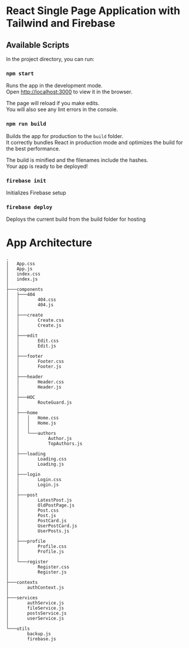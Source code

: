 # React Single Page Application with Tailwind and Firebase

## Available Scripts

In the project directory, you can run:

### `npm start`

Runs the app in the development mode.\
Open [http://localhost:3000](http://localhost:3000) to view it in the browser.

The page will reload if you make edits.\
You will also see any lint errors in the console.

### `npm run build`

Builds the app for production to the `build` folder.\
It correctly bundles React in production mode and optimizes the build for the best performance.

The build is minified and the filenames include the hashes.\
Your app is ready to be deployed!

### `firebase init`

Initializes Firebase setup 

### `firebase deploy`

Deploys the current build from the build folder for hosting


# App Architecture
```
.
│   App.css
│   App.js
│   index.css
│   index.js
│   
├───components
│   ├───404
│   │       404.css
│   │       404.js
│   │       
│   ├───create
│   │       Create.css
│   │       Create.js
│   │       
│   ├───edit
│   │       Edit.css
│   │       Edit.js
│   │
│   ├───footer
│   │       Footer.css
│   │       Footer.js
│   │
│   ├───header
│   │       Header.css
│   │       Header.js
│   │
│   ├───HOC
│   │       RouteGuard.js
│   │
│   ├───home
│   │   │   Home.css
│   │   │   Home.js
│   │   │
│   │   └───authors
│   │           Author.js
│   │           TopAuthors.js
│   │
│   ├───loading
│   │       Loading.css
│   │       Loading.js
│   │
│   ├───login
│   │       Login.css
│   │       Login.js
│   │
│   ├───post
│   │       LatestPost.js
│   │       OldPostPage.js
│   │       Post.css
│   │       Post.js
│   │       PostCard.js
│   │       UserPostCard.js
│   │       UserPosts.js
│   │
│   ├───profile
│   │       Profile.css
│   │       Profile.js
│   │
│   └───register
│           Register.css
│           Register.js
│
├───contexts
│       authContext.js
│
├───services
│       authService.js
│       fileService.js
│       postsService.js
│       userService.js
│
└───utils
        backup.js
        firebase.js
```
